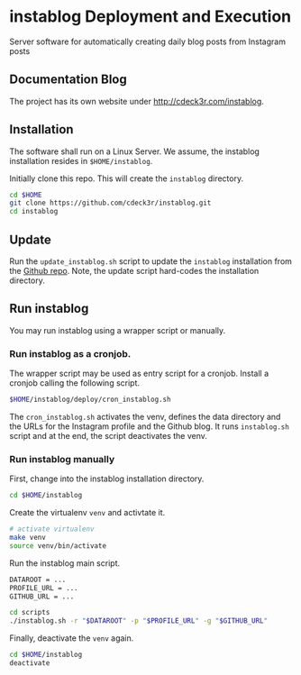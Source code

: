 # instablog Deployment and Execution

Server software for automatically creating daily blog posts from Instagram posts

## Documentation Blog

The project has its own website under http://cdeck3r.com/instablog.

## Installation

The software shall run on a Linux Server. We assume, the instablog installation resides in `$HOME/instablog`.

Initially clone this repo. This will create the `instablog` directory.

``` bash
cd $HOME
git clone https://github.com/cdeck3r/instablog.git
cd instablog
```

## Update

Run the `update_instablog.sh` script to update the `instablog` installation from the [Github repo](https://github.com/cdeck3r/instablog). Note, the update script hard-codes the installation directory.

## Run instablog

You may run instablog using a wrapper script or manually.

### Run instablog as a cronjob.

The wrapper script may be used as entry script for a cronjob.
Install a cronjob calling the following script.

``` bash
$HOME/instablog/deploy/cron_instablog.sh
```

The `cron_instablog.sh` activates the venv, defines the data directory and the URLs for the Instagram profile and the Github blog. It runs `instablog.sh` script and at the end, the script deactivates the venv.

### Run instablog manually

First, change into the instablog installation directory.
``` bash
cd $HOME/instablog
```

Create the virtualenv `venv` and activtate it.
``` bash
# activate virtualenv
make venv
source venv/bin/activate
```

Run the instablog main script.
``` bash
DATAROOT = ...
PROFILE_URL = ...
GITHUB_URL = ...

cd scripts
./instablog.sh -r "$DATAROOT" -p "$PROFILE_URL" -g "$GITHUB_URL"
```

Finally, deactivate the `venv` again.
``` bash
cd $HOME/instablog
deactivate
```
